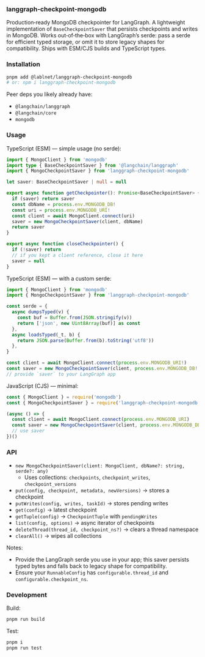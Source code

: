 ### langgraph-checkpoint-mongodb

Production‑ready MongoDB checkpointer for LangGraph. A lightweight implementation of `BaseCheckpointSaver` that persists checkpoints and writes in MongoDB. Works out‑of‑the‑box with LangGraph’s serde: pass a serde for efficient typed storage, or omit it to store legacy shapes for compatibility. Ships with ESM/CJS builds and TypeScript types.

### Installation

```bash
pnpm add @lablnet/langgraph-checkpoint-mongodb
# or: npm i langgraph-checkpoint-mongodb
```

Peer deps you likely already have:
- `@langchain/langgraph`
- `@langchain/core`
- `mongodb`

### Usage

TypeScript (ESM) — simple usage (no serde):
```ts
import { MongoClient } from 'mongodb'
import type { BaseCheckpointSaver } from '@langchain/langgraph'
import { MongoCheckpointSaver } from 'langgraph-checkpoint-mongodb'

let saver: BaseCheckpointSaver | null = null

export async function getCheckpointer(): Promise<BaseCheckpointSaver> {
  if (saver) return saver
  const dbName = process.env.MONGODB_DB!
  const uri = process.env.MONGODB_URI!
  const client = await MongoClient.connect(uri)
  saver = new MongoCheckpointSaver(client, dbName)
  return saver
}

export async function closeCheckpointer() {
  if (!saver) return
  // if you kept a client reference, close it here
  saver = null
}
```

TypeScript (ESM) — with a custom serde:
```js
import { MongoClient } from 'mongodb'
import { MongoCheckpointSaver } from 'langgraph-checkpoint-mongodb'

const serde = {
  async dumpsTyped(v) {
    const buf = Buffer.from(JSON.stringify(v))
    return ['json', new Uint8Array(buf)] as const
  },
  async loadsTyped(_t, b) {
    return JSON.parse(Buffer.from(b).toString('utf8'))
  },
}

const client = await MongoClient.connect(process.env.MONGODB_URI!)
const saver = new MongoCheckpointSaver(client, process.env.MONGODB_DB!, serde)
// provide `saver` to your LangGraph app
```

JavaScript (CJS) — minimal:
```js
const { MongoClient } = require('mongodb')
const { MongoCheckpointSaver } = require('langgraph-checkpoint-mongodb')

(async () => {
  const client = await MongoClient.connect(process.env.MONGODB_URI)
  const saver = new MongoCheckpointSaver(client, process.env.MONGODB_DB)
  // use saver
})()
```

### API

- `new MongoCheckpointSaver(client: MongoClient, dbName?: string, serde?: any)`
  - Uses collections: `checkpoints`, `checkpoint_writes`, `checkpoint_versions`
- `put(config, checkpoint, metadata, newVersions)` → stores a checkpoint
- `putWrites(config, writes, taskId)` → stores pending writes
- `get(config)` → latest checkpoint
- `getTuple(config)` → `CheckpointTuple` with `pendingWrites`
- `list(config, options)` → async iterator of checkpoints
- `deleteThread(thread_id, checkpoint_ns?)` → clears a thread namespace
- `clearAll()` → wipes all collections

Notes:
- Provide the LangGraph serde you use in your app; this saver persists typed bytes and falls back to legacy shape for compatibility.
- Ensure your `RunnableConfig` has `configurable.thread_id` and `configurable.checkpoint_ns`.

### Development

Build:
```bash
pnpm run build
```

Test:
```bash
pnpm i
pnpm run test
```
